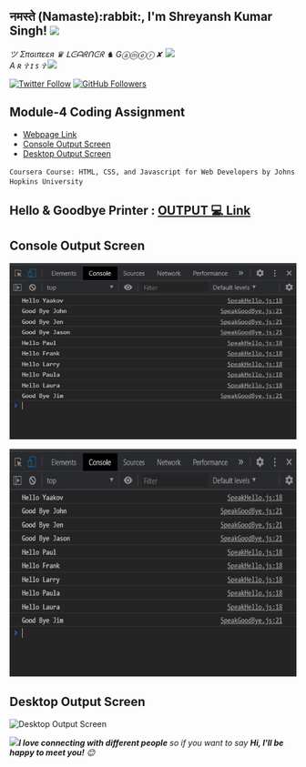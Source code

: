 <h2>नमस्ते (Namaste):rabbit:, I'm Shreyansh Kumar Singh! <img src="https://media.giphy.com/media/12oufCB0MyZ1Go/giphy.gif" width="50"></h2>
<img align='right' src="https://media.giphy.com/media/chP5gp8YeICHeTLP3t/giphy.gif" width="230">
<p><em>ツ Σπɢιπεεя ♛ ᒪᕮᗩᖇᑎᕮᖇ ♞ Gⓐⓜⓔⓡ ✘ A ʀ ✞ ɪ ꜱ ✞ <img src="https://media.giphy.com/media/WUlplcMpOCEmTGBtBW/giphy.gif" width="30"> 
</em></p>

[![Twitter Follow](https://img.shields.io/twitter/follow/GURU_Shreyansh?&style=social)](https://twitter.com/intent/user?screen_name=GURU_Shreyansh)
[![GitHub Followers](https://img.shields.io/github/followers/guru-shreyansh?label=Follow%20Me%21&style=social&link=https://github.com/guru-shreyansh)](https://github.com/guru-shreyansh)

## Module-4 Coding Assignment

- [Webpage Link](https://guru-shreyansh.github.io/WebDev_JHU_HTML-CSS-JS/Module-4_JavaScript/index3.html)
- [Console Output Screen](#console-output-screen)
- [Desktop Output Screen](#desktop-output-screen)

`Coursera Course: HTML, CSS, and Javascript for Web Developers by Johns Hopkins University`

## Hello & Goodbye Printer : [OUTPUT :computer: Link](https://guru-shreyansh.github.io/WebDev_JHU_HTML-CSS-JS/Module-4_JavaScript/index3.html)

## Console Output Screen
![Console Output Screen](Output-Screenshot-CONSOLE.png)<p align="center"><img width="600" height="400" src="Output-Screenshot-CONSOLE.png"></p>
## Desktop Output Screen
![Desktop Output Screen](Output-Screenshot-DESKTOP.png)

<img src="https://media.giphy.com/media/LnQjpWaON8nhr21vNW/giphy.gif" width="60"><em><b>I love connecting with different people</b> so if you want to say <b>Hi, I'll be happy to meet you!</b> 😊</em>
